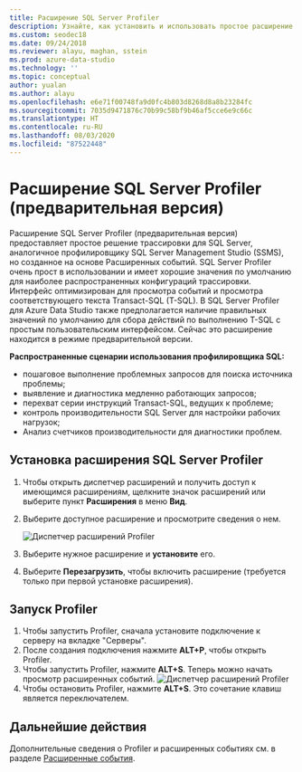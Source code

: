 ```yaml
---
title: Расширение SQL Server Profiler
description: Узнайте, как установить и использовать простое расширение SQL Server Profiler (предварительная версия) для трассировки, аналогичное Профилировщику SSMS.
ms.custom: seodec18
ms.date: 09/24/2018
ms.reviewer: alayu, maghan, sstein
ms.prod: azure-data-studio
ms.technology: ''
ms.topic: conceptual
author: yualan
ms.author: alayu
ms.openlocfilehash: e6e71f00748fa9d0fc4b803d8268d8a8b23284fc
ms.sourcegitcommit: 7035d9471876c70b99c58bf9b46af5cce6e9c66c
ms.translationtype: HT
ms.contentlocale: ru-RU
ms.lasthandoff: 08/03/2020
ms.locfileid: "87522448"
---
```

# <a name="sql-server-profiler-extension-preview"></a>Расширение SQL Server Profiler (предварительная версия)

Расширение SQL Server Profiler (предварительная версия) предоставляет простое решение трассировки для SQL Server, аналогичное профилировщику SQL Server Management Studio (SSMS), но созданное на основе Расширенных событий. SQL Server Profiler очень прост в использовании и имеет хорошие значения по умолчанию для наиболее распространенных конфигураций трассировки. Интерфейс оптимизирован для просмотра событий и просмотра соответствующего текста Transact-SQL (T-SQL). В SQL Server Profiler для Azure Data Studio также предполагается наличие правильных значений по умолчанию для сбора действий по выполнению T-SQL с простым пользовательским интерфейсом. Сейчас это расширение находится в режиме предварительной версии.

**Распространенные сценарии использования профилировщика SQL:**

- пошаговое выполнение проблемных запросов для поиска источника проблемы;
- выявление и диагностика медленно работающих запросов;
- перехват серии инструкций Transact-SQL, ведущих к проблеме;
- контроль производительности SQL Server для настройки рабочих нагрузок;
- Анализ счетчиков производительности для диагностики проблем.


## <a name="install-the-sql-server-profiler-extension"></a>Установка расширения SQL Server Profiler

1. Чтобы открыть диспетчер расширений и получить доступ к имеющимся расширениям, щелкните значок расширений или выберите пункт **Расширения** в меню **Вид**.
2. Выберите доступное расширение и просмотрите сведения о нем.

   ![Диспетчер расширений Profiler](media/extensions/sql-server-profiler-extension/profiler-extension.png)

1. Выберите нужное расширение и **установите** его.
2. Выберите **Перезагрузить**, чтобы включить расширение (требуется только при первой установке расширения).

## <a name="start-profiler"></a>Запуск Profiler

1. Чтобы запустить Profiler, сначала установите подключение к серверу на вкладке "Серверы".
2. После создания подключения нажмите **ALT+P**, чтобы открыть Profiler.
3. Чтобы запустить Profiler, нажмите **ALT+S**. Теперь можно начать просмотр расширенных событий.
    ![Диспетчер расширений Profiler](media/extensions/sql-server-profiler-extension/view-profiler.png)    
1. Чтобы остановить Profiler, нажмите **ALT+S**. Это сочетание клавиш является переключателем.

## <a name="next-steps"></a>Дальнейшие действия

Дополнительные сведения о Profiler и расширенных событиях см. в разделе [Расширенные события](https://docs.microsoft.com/sql/relational-databases/extended-events/extended-events).





